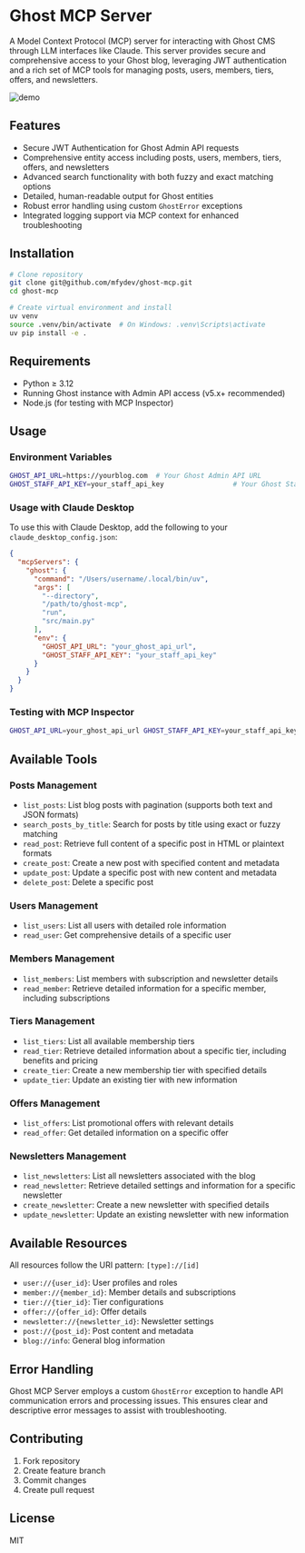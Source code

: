 # Ghost MCP Server

A Model Context Protocol (MCP) server for interacting with Ghost CMS through LLM interfaces like Claude. This server provides secure and comprehensive access to your Ghost blog, leveraging JWT authentication and a rich set of MCP tools for managing posts, users, members, tiers, offers, and newsletters.

![demo](./assets/ghost-mcp-demo.gif)

## Features

- Secure JWT Authentication for Ghost Admin API requests
- Comprehensive entity access including posts, users, members, tiers, offers, and newsletters
- Advanced search functionality with both fuzzy and exact matching options
- Detailed, human-readable output for Ghost entities
- Robust error handling using custom `GhostError` exceptions
- Integrated logging support via MCP context for enhanced troubleshooting

## Installation

```bash
# Clone repository
git clone git@github.com/mfydev/ghost-mcp.git
cd ghost-mcp

# Create virtual environment and install
uv venv
source .venv/bin/activate  # On Windows: .venv\Scripts\activate
uv pip install -e .
```

## Requirements

- Python ≥ 3.12
- Running Ghost instance with Admin API access (v5.x+ recommended)
- Node.js (for testing with MCP Inspector)

## Usage

### Environment Variables

```bash
GHOST_API_URL=https://yourblog.com  # Your Ghost Admin API URL
GHOST_STAFF_API_KEY=your_staff_api_key                 # Your Ghost Staff API key
```

### Usage with Claude Desktop
To use this with Claude Desktop, add the following to your `claude_desktop_config.json`:
```json
{
  "mcpServers": {
    "ghost": {
      "command": "/Users/username/.local/bin/uv",
      "args": [
        "--directory",
        "/path/to/ghost-mcp",
        "run",
        "src/main.py"
      ],
      "env": {
        "GHOST_API_URL": "your_ghost_api_url",
        "GHOST_STAFF_API_KEY": "your_staff_api_key"
      }
    }
  }
}
```

### Testing with MCP Inspector

```bash
GHOST_API_URL=your_ghost_api_url GHOST_STAFF_API_KEY=your_staff_api_key npx @modelcontextprotocol/inspector uv --directory /path/to/ghost-mcp run src/main.py
```

## Available Tools

### Posts Management
- `list_posts`: List blog posts with pagination (supports both text and JSON formats)
- `search_posts_by_title`: Search for posts by title using exact or fuzzy matching
- `read_post`: Retrieve full content of a specific post in HTML or plaintext formats
- `create_post`: Create a new post with specified content and metadata
- `update_post`: Update a specific post with new content and metadata
- `delete_post`: Delete a specific post

### Users Management
- `list_users`: List all users with detailed role information
- `read_user`: Get comprehensive details of a specific user

### Members Management
- `list_members`: List members with subscription and newsletter details
- `read_member`: Retrieve detailed information for a specific member, including subscriptions

### Tiers Management
- `list_tiers`: List all available membership tiers
- `read_tier`: Retrieve detailed information about a specific tier, including benefits and pricing
- `create_tier`: Create a new membership tier with specified details
- `update_tier`: Update an existing tier with new information

### Offers Management
- `list_offers`: List promotional offers with relevant details
- `read_offer`: Get detailed information on a specific offer

### Newsletters Management
- `list_newsletters`: List all newsletters associated with the blog
- `read_newsletter`: Retrieve detailed settings and information for a specific newsletter
- `create_newsletter`: Create a new newsletter with specified details
- `update_newsletter`: Update an existing newsletter with new information

## Available Resources

All resources follow the URI pattern: `[type]://[id]`

- `user://{user_id}`: User profiles and roles
- `member://{member_id}`: Member details and subscriptions
- `tier://{tier_id}`: Tier configurations
- `offer://{offer_id}`: Offer details
- `newsletter://{newsletter_id}`: Newsletter settings
- `post://{post_id}`: Post content and metadata
- `blog://info`: General blog information

## Error Handling

Ghost MCP Server employs a custom `GhostError` exception to handle API communication errors and processing issues. This ensures clear and descriptive error messages to assist with troubleshooting.

## Contributing

1. Fork repository
2. Create feature branch
3. Commit changes
4. Create pull request

## License

MIT
